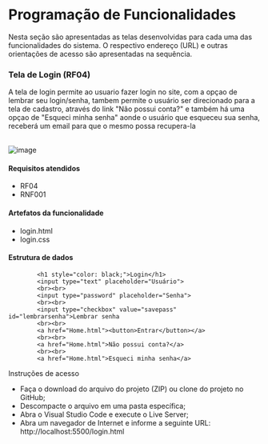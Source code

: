 # Programação de Funcionalidades
Nesta seção são apresentadas as telas desenvolvidas para cada uma das funcionalidades do sistema. O respectivo endereço (URL) e outras orientações de acesso são apresentadas na sequência.

<h3> Tela de Login (RF04)</h3>
A tela de login permite ao usuario fazer login no site, com a opçao de lembrar seu login/senha, tambem permite o usuário ser direcionado para a tela de cadastro, através do link "Não possui conta?" e também há uma opçao de "Esqueci minha senha" aonde o usuário que esqueceu sua senha, receberá um email para que o mesmo possa recupera-la
<br><br>

![image](https://user-images.githubusercontent.com/100742971/168402014-64c7768c-677a-4be1-a2cf-20e8c8db6715.png)

<h4>Requisitos atendidos</h4>

- RF04
- RNF001

<h4>Artefatos da funcionalidade</h4>

- login.html
- login.css

<h4>Estrutura de dados</h4>

            <h1 style="color: black;">Login</h1>
            <input type="text" placeholder="Usuário">
            <br><br>
            <input type="password" placeholder="Senha">
            <br><br>
            <input type="checkbox" value="savepass" id="lembrarsenha">Lembrar senha
            <br><br>
            <a href="Home.html"><button>Entrar</button></a>
            <br><br>
            <a href="Home.html">Não possui conta?</a>
            <br><br>
            <a href="Home.html">Esqueci minha senha</a>

Instruções de acesso

- Faça o download do arquivo do projeto (ZIP) ou clone do projeto no GitHub;
- Descompacte o arquivo em uma pasta específica;
- Abra o Visual Studio Code e execute o Live Server;
- Abra um navegador de Internet e informe a seguinte URL:
http://localhost:5500/login.html 
